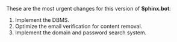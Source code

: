 These are the most urgent changes for this version of **Sphinx.bot**:
  1. Implement the DBMS.
  2. Optimize the email verification for content removal.
  3. Implement the domain and password search system.
